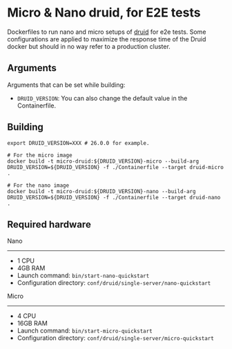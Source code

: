 Micro & Nano druid, for E2E tests
=======================================

Dockerfiles to run nano and micro setups of [druid](https://github.com/apache/druid) for e2e tests. Some configurations are applied to maximize the response time of the Druid docker but should in no way refer to a production cluster.

Arguments
---------

Arguments that can be set while building:
- `DRUID_VERSION`: You can also change the default value in the Containerfile.

Building
--------

```
export DRUID_VERSION=XXX # 26.0.0 for example.

# For the micro image
docker build -t micro-druid:${DRUID_VERSION}-micro --build-arg DRUID_VERSION=${DRUID_VERSION} -f ./Containerfile --target druid-micro .

# For the nano image
docker build -t micro-druid:${DRUID_VERSION}-nano --build-arg DRUID_VERSION=${DRUID_VERSION} -f ./Containerfile --target druid-nano .
```

Required hardware
------------------

Nano
*********

* 1 CPU
* 4GB RAM
* Launch command: `bin/start-nano-quickstart`
* Configuration directory: `conf/druid/single-server/nano-quickstart`


Micro
*********

* 4 CPU
* 16GB RAM
* Launch command: `bin/start-micro-quickstart`
* Configuration directory: `conf/druid/single-server/micro-quickstart`
